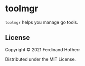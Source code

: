 # toolmgr

`toolmgr` helps you manage go tools.

## License

Copyright © 2021 Ferdinand Hofherr

Distributed under the MIT License.
